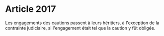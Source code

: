 # Article 2017

Les engagements des cautions passent à leurs héritiers, à l'exception de la contrainte judiciaire, si l'engagement était tel que la caution y fût obligée.
